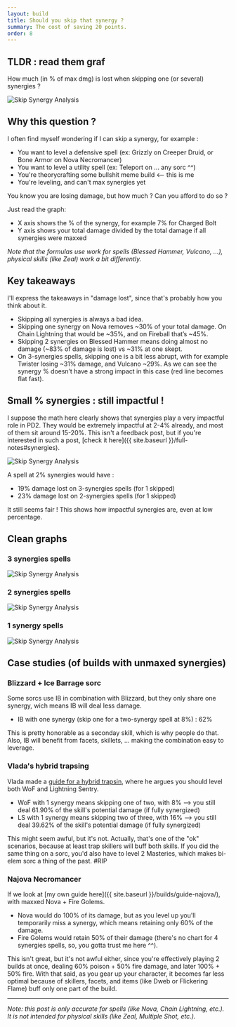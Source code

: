 ```yaml
---
layout: build
title: Should you skip that synergy ?
summary: The cost of saving 20 points.
order: 8
---
```


## TLDR : read them graf

How much (in % of max dmg) is lost when skipping one (or several) synergies ?

<img src="{{ site.baseurl }}/assets/img/skip.png" alt="Skip Synergy Analysis" class="responsive-img">

## Why this question ?

I often find myself wondering if I can skip a synergy, for example :

- You want to level a defensive spell (ex: Grizzly on Creeper Druid, or Bone Armor on Nova Necromancer)
- You want to level a utility spell (ex: Teleport on ... any sorc ^^)
- You're theorycrafting some bullshit meme build <-- this is me
- You're leveling, and can't max synergies yet

You know you are losing damage, but how much ? Can you afford to do so ?

Just read the graph:

- X axis shows the % of the synergy, for example 7% for Charged Bolt
- Y axis shows your total damage divided by the total damage if all synergies were maxxed

*Note that the formulas use work for spells (Blessed Hammer, Vulcano, ...), physical skills (like Zeal) work a bit differently.*

## Key takeaways

I'll express the takeaways in "damage lost", since that's probably how you think about it.

- Skipping all synergies is always a bad idea.
- Skipping one synergy on Nova removes ~30% of your total damage. On Chain Lightning that would be ~35%, and on Fireball that’s ~45%.
- Skipping 2 synergies on Blessed Hammer means doing almost no damage (~83% of damage is lost) vs ~31% at one skept.
- On 3-synergies spells, skipping one is a bit less abrupt, with for example Twister losing ~31% damage, and Vulcano ~29%. As we can see the synergy % doesn’t have a strong impact in this case (red line becomes flat fast).

## Small % synergies : still impactful !

I suppose the math here clearly shows that synergies play a very impactful role in PD2. They would be extremely impactful at 2-4% already, and most of them sit around 15-20%. This isn't a feedback post, but if you're interested in such a post, [check it here]({{ site.baseurl }}/full-notes#synergies).

<img src="{{ site.baseurl }}/assets/img/skip_few.png" alt="Skip Synergy Analysis" class="responsive-img">

A spell at 2% synergies would have :

- 19% damage lost on 3-synergies spells (for 1 skipped)
- 23% damage lost on 2-synergies spells (for 1 skipped)

It still seems fair ! This shows how impactful synergies are, even at low percentage.

## Clean graphs

### 3 synergies spells

<img src="{{ site.baseurl }}/assets/img/skip_3.png" alt="Skip Synergy Analysis" class="responsive-img">

### 2 synergies spells

<img src="{{ site.baseurl }}/assets/img/skip_2.png" alt="Skip Synergy Analysis" class="responsive-img">

### 1 synergy spells

<img src="{{ site.baseurl }}/assets/img/skip_1.png" alt="Skip Synergy Analysis" class="responsive-img">

## Case studies (of builds with unmaxed synergies)

### Blizzard + Ice Barrage sorc

Some sorcs use IB in combination with Blizzard, but they only share one synergy, wich means IB will deal less damage.

- IB with one synergy (skip one for a two-synergy spell at 8%) : 62%

This is pretty honorable as a seconday skill, which is why people do that. Also, IB will benefit from facets, skillets, ... making the combination easy to leverage.

### Vlada's hybrid trapsing

Vlada made a [guide for a hybrid trapsin](https://www.reddit.com/r/ProjectDiablo2/comments/1kncedb/wake_of_firelightning_sentry_tech_for_early_game/), where he argues you should level both WoF and Lightning Sentry.

- WoF with 1 synergy means skipping one of two, with 8% --> you still deal 61.90% of the skill's potential damage (if fully synergized)
- LS with 1 synergy means skipping two of three, with 16% --> you still deal 39.62% of the skill's potential damage (if fully synergized)

This might seem awful, but it's not. Actually, that's one of the "ok" scenarios, because at least trap skillers will buff both skills. If you did the same thing on a sorc, you'd also have to level 2 Masteries, which makes bi-elem sorc a thing of the past. #RIP

### Najova Necromancer

If we look at [my own guide here]({{ site.baseurl }}/builds/guide-najova/), with maxxed Nova + Fire Golems.

- Nova would do 100% of its damage, but as you level up you'll temporarily miss a synergy, which means retaining only 60% of the damage.
- Fire Golems would retain 50% of their damage (there's no chart for 4 synergies spells, so, you gotta trust me here ^^).

This isn't great, but it's not awful either, since you're effectively playing 2 builds at once, dealing 60% poison + 50% fire damage, and later 100% + 50% fire. With that said, as you gear up your character, it becomes far less optimal because of skillers, facets, and items (like Dweb or Flickering Flame) buff only one part of the build.

<!-- ---

## Is the math correct ?

Yes. At worse you'll have tiny rounding errors.

Examples below from in game testing.

### Poison strike

- 361-365 : 9,520083
- 2080-2100 : 54,7730
- 3799-3834

### Teeth

- 46-68 : 6,4947%
- 266-394 : 37,63%
- 487-720 : 68,76%
- 708-1047 : 100%

### CB - no mastery

- 13-15 : 25,86
- 32-37 : 63,79
- 51-58

### CB - mastery

- 45-52 = 26
- 110-126 = 63
- 174/200 -->

---

*Note: this post is only accurate for spells (like Nova, Chain Lightning, etc.). It is not intended for physical skills (like Zeal, Multiple Shot, etc.).*
